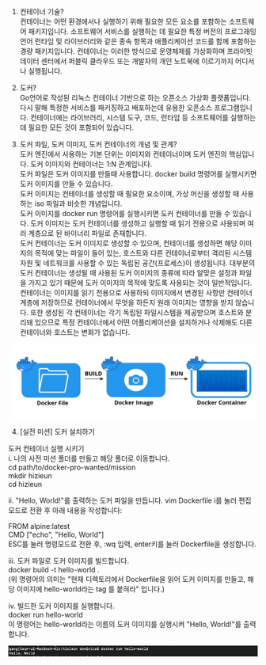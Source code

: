 1. 컨테이너 기술?  
컨테이너는 어떤 환경에서나 실행하기 위해 필요한 모든 요소를 포함하는 소프트웨어 패키지입니다. 소프트웨어 서비스를 실행하는 데 필요한 특정 버전의 프로그래밍 언어 런타임 및 라이브러리와 같은 종속 항목과 애플리케이션 코드를 함께 포함하는 경량 패키지입니다. 컨테이너는 이러한 방식으로 운영체제를 가상화하며 프라이빗 데이터 센터에서 퍼블릭 클라우드 또는 개발자의 개인 노트북에 이르기까지 어디서나 실행됩니다.  


2. 도커?  
Go언어로 작성된 리눅스 컨테이너 기반으로 하는 오픈소스 가상화 플랫폼입니다. 다시 말해 특정한 서비스를 패키징하고 배포하는데 유용한 오픈소스 프로그램입니다. 컨테이너에는 라이브러리, 시스템 도구, 코드, 런타임 등 소프트웨어를 실행하는데 필요한 모든 것이 포함되어 있습니다.


3. 도커 파일, 도커 이미지, 도커 컨테이너의 개념 및 관계?  
도커 엔진에서 사용하는 기본 단위는 이미지와 컨테이너이며 도커 엔진의 핵심입니다. 도커 이미지와 컨테이너는 1:N 관계입니다.  
도커 파일은 도커 이미지를 만들때 사용합니다. docker build 명령어를 실행시키면 도커 이미지를 만들 수 있습니다.   
도커 이미지는 컨테이너를 생성할 때 필요한 요소이며, 가상 머신을 생성할 때 사용하는 iso 파일과 비슷한 개념입니다.    
도커 이미지를 docker run 명령어를 실행시키면 도커 컨테이너를 만들 수 있습니다. 도커 이미지는 도커 컨테이너를 생성하고 실행할 때 읽기 전용으로 사용되며 여러 계층으로 된 바이너리 파일로 존재합니다.  
도커 컨테이너는 도커 이미지로 생성할 수 있으며, 컨테이너를 생성하면 해당 이미지의 목적에 맞는 파일이 들어 있는, 호스트와 다른 컨테이너로부터 격리된 시스템 자원 및 네트워크를 사용할 수 있는 독립된 공간(프로세스)이 생성됩니다.
대부분의 도커 컨테이너는 생성될 때 사용된 도커 이미지의 종류에 따라 알맞은 설정과 파일을 가지고 있기 때문에 도커 이미지의 목적에 맞도록 사용되는 것이 일반적입니다.
컨테이너는 이미지를 읽기 전용으로 사용하되 이미지에서 변경된 사항만 컨테이너 계층에 저장하므로 컨테이너에서 무엇을 하든지 원래 이미지는 영향을 받지 않습니다. 또한 생성된 각 컨테이너는 각기 독립된 파일시스템을 제공받으며 호스트와 분리돼 있으므로 특정 컨테이너에서 어떤 어플리케이션을 설치하거나 삭제해도 다른 컨테이너와 호스트는 변화가 없습니다.
<p align="center"><img src="img/docker_lifecycle.jpeg" height="150px" width="500px"></p>  


4. [실전 미션] 도커 설치하기 

도커 컨테이너 실행 시키기  
i. 나의 사전 미션 폴더를 만들고 해당 폴더로 이동합니다.  
cd path/to/docker-pro-wanted/mission  
mkdir hizieun    
cd hizieun    

ii. "Hello, World!"를 출력하는 도커 파일을 만듭니다.
vim Dockerfile
i를 눌러 편집모드로 전환 후 아래 내용을 작성합니다:

FROM alpine:latest  
CMD ["echo", "Hello, World"]  
ESC를 눌러 명령모드로 전환 후, :wq 입력, enter키를 눌러 Dockerfile을 생성합니다.

iii. 도커 파일로 도커 이미지를 빌드합니다.  
docker build -t hello-world .  
(위 명령어의 의미는 "현재 디렉토리에서 Dockerfile을 읽어 도커 이미지를 만들고, 해당 이미지에 hello-world라는 tag 를 붙혀라" 입니다.)

iv. 빌드한 도커 이미지를 실행합니다.  
docker run hello-world  
이 명령어는 hello-world라는 이름의 도커 이미지를 실행시켜 "Hello, World!"를 출력합니다.
<p align="center"><img src="img/result_hello-world.png"></p>  